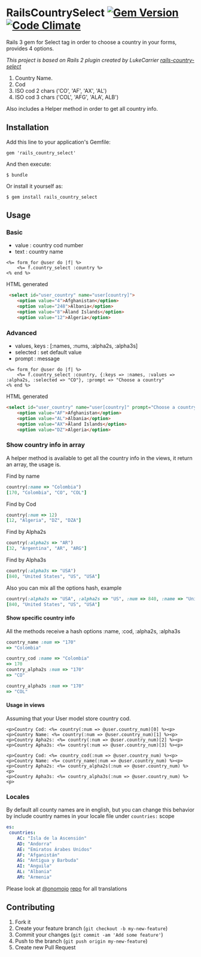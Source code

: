 # RailsCountrySelect [![Gem Version](https://badge.fury.io/rb/rails_country_select.png)](http://badge.fury.io/rb/rails_country_select) [![Code Climate](https://codeclimate.com/github/rderoldan1/rails_country_select.png)](https://codeclimate.com/github/rderoldan1/rails_country_select)

Rails 3 gem for Select tag in order to choose a country in your forms, provides 4 options.

*This project is based on Rails 2 plugin created by LukeCarrier [rails-country-select](https://github.com/rderoldan1/rails-country-select/blob/master/lib/country_definitions.rb)*

1. Country Name.
2. Cod
3. ISO cod 2 chars ('CO', 'AF', 'AX', 'AL')
4. ISO cod 3 chars ('COL', 'AFG', 'ALA', ALB')

Also includes a Helper method in order to get all country info.

## Installation

Add this line to your application's Gemfile:

    gem 'rails_country_select'

And then execute:

    $ bundle

Or install it yourself as:

    $ gem install rails_country_select

## Usage

### Basic
* value : country cod number
* text  : country name

```rails
<%= form_for @user do |f| %>
    <%= f.country_select :country %>
<% end %>
```

HTML generated
```html
 <select id="user_country" name="user[country]">
    <option value="4">Afghanistan</option>
    <option value="248">Albania</option>
    <option value="8">Ãland Islands</option>
    <option value="12">Algeria</option>
```

### Advanced
* values, keys : [:names, :nums, :alpha2s, :alpha3s]
* selected      : set default value
* prompt       : message

```rails
<%= form_for @user do |f| %>
    <%= f.country_select :country, {:keys => :names, :values => :alpha2s, :selected => "CO"}, :prompt => "Choose a country"
<% end %>
```

HTML generated

```html
<select id="user_country" name="user[country]" prompt="Choose a country" value="CO">
    <option value="AF">Afghanistan</option>
    <option value="AL">Albania</option>
    <option value="AX">Ãland Islands</option>
    <option value="DZ">Algeria</option>
```


### Show country info in array
A helper method is available to get all the country info in the views, it return an array, the usage is.

Find by name
```ruby
country(:name => "Colombia")
[170, "Colombia", "CO", "COL"]
```

Find by Cod
```ruby
country(:num => 12)
[12, "Algeria", "DZ", "DZA"]
```

Find by Alpha2s
```ruby
country(:alpha2s => "AR")
[32, "Argentina", "AR", "ARG"]
```

Find by Alpha3s
```ruby
country(:alpha3s => "USA")
[840, "United States", "US", "USA"]
```

Also you can mix all the options hash, example
```ruby
country(:alpha3s => "USA", :alpha2s => "US", :num => 840, :name => "United States")
[840, "United States", "US", "USA"]
```

#### Show specific country info
All the methods receive a hash options :name, :cod, :alpha2s, :alpha3s
```ruby
country_name :num => "170"
=> "Colombia"

country_cod :name => "Colombia"
=> 170
country_alpha2s :num => "170"
=> "CO"

country_alpha3s :num => "170"
=> "COL"
```

#### Usage in views

Assuming that your User model store country cod.
```rails
<p>Country Cod: <%= country(:num => @user.country_num)[0] %><p>
<p>Country Name: <%= country(:num => @user.country_num)[1] %><p>
<p>Country Apha2s: <%= country(:num => @user.country_num)[2] %><p>
<p>Country Apha3s: <%= country(:num => @user.country_num)[3] %><p>

<p>Country Cod: <%= country_cod(:num => @user.country_num) %><p>
<p>Country Name: <%= country_name(:num => @user.country_num) %><p>
<p>Country Apha2s: <%= country_alpha2s(:num => @user.country_num) %><p>
<p>Country Apha3s: <%= country_alpha3s(:num => @user.country_num) %><p>

```

### Locales

By default all county names are in english, but you can change this behavior by include country names in
your locale file under `countries:` scope

```yml
es:
 countries:
    AC: "Isla de la Ascensión"
    AD: "Andorra"
    AE: "Emiratos Árabes Unidos"
    AF: "Afganistán"
    AG: "Antigua y Barbuda"
    AI: "Anguila"
    AL: "Albania"
    AM: "Armenia"
```

Please look at [@onomojo](https://github.com/onomojo) [repo](https://github.com/onomojo/i18n-country-translations/tree/master/rails/locale) for all translations




## Contributing

1. Fork it
2. Create your feature branch (`git checkout -b my-new-feature`)
3. Commit your changes (`git commit -am 'Add some feature'`)
4. Push to the branch (`git push origin my-new-feature`)
5. Create new Pull Request

